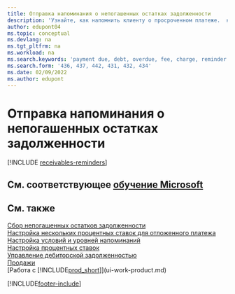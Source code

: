 ```yaml
---
title: Отправка напоминания о непогашенных остатках задолженности
description: 'Узнайте, как напомнить клиенту о просроченном платеже.  напоминания клиентам о предстоящих платежах, а также добавление штрафов к платежам из-за задержки с оплатой.'
author: edupont04
ms.topic: conceptual
ms.devlang: na
ms.tgt_pltfrm: na
ms.workload: na
ms.search.keywords: 'payment due, debt, overdue, fee, charge, reminder'
ms.search.form: '436, 437, 442, 431, 432, 434'
ms.date: 02/09/2022
ms.author: edupont
---
```

# <a name="send-reminders-of-outstanding-balances" />Отправка напоминания о непогашенных остатках задолженности

[!INCLUDE [receivables-reminders](includes/receivables-reminders.md)]

## <a name="see-related-microsoft-trainingtrainingpathsprocess-financial-periodic-activities-dynamics-365-business-central" />См. соответствующее [обучение Microsoft](/training/paths/process-financial-periodic-activities-dynamics-365-business-central/)

## <a name="see-also" />См. также

[Сбор непогашенных остатков задолженности](receivables-collect-outstanding-balances.md)  
[Настройка нескольких процентных ставок для отложенного платежа](finance-how-to-set-up-multiple-interest-rates.md)  
[Настройка условий и уровней напоминаний](finance-setup-reminders.md)  
[Настройка процентных ставок](finance-setup-finance-charges.md)  
[Управление дебиторской задолженностью](receivables-manage-receivables.md)  
[Продажи](sales-manage-sales.md)  
[Работа с [!INCLUDE[prod_short](includes/prod_short.md)]](ui-work-product.md)


[!INCLUDE[footer-include](includes/footer-banner.md)]
